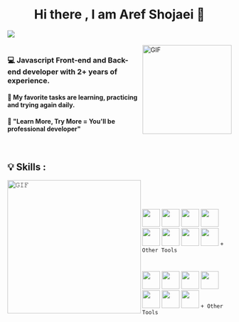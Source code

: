<h1 align='center'>Hi there , I am Aref Shojaei 👋</h1>
<img src='https://github.com/ArefShojaei/ArefShojaei/assets/134844185/e762a612-7ff6-46a1-956f-b9798d3121b0' />

<br/>
<br/>
<img align="right" width="200" alt="GIF" src="https://camo.githubusercontent.com/62da68eb62b1e5f175f7d1f0191dd89a653d7908feb22d37d4a0ab07365d6791/68747470733a2f2f6d656469612e67697068792e636f6d2f6d656469612f4d3967624264396e6244724f5475314d71782f67697068792e676966" />

<h3>💻 Javascript Front-end and Back-end developer with 2+ years of experience.</h3>
<h4>💯 My favorite tasks are learning, practicing and trying again daily.</h4>
<h4>🥇 "Learn More, Try More = You'll be professional developer" </h4>
<br/>
<h2>💡 Skills :</h2>

<img align="left" height="300px" width="300px" alt="𝙶𝙸𝙵" src="https://camo.githubusercontent.com/3b7c592ede97b6138ffd4b1cc1541c2f3b11fd39/687474703a2f2f33312e6d656469612e74756d626c722e636f6d2f31376665613932306666333665663466356238373764353231366137616164392f74756d626c725f6d6f39786a65387a5a34317163626975666f315f313238302e676966"/>
<br/>


<br/>
<br/>

<code><img height="40" width="40" src="https://skillicons.dev/icons?i=js"></code>
<code><img height="40" width="40" src="https://skillicons.dev/icons?i=ts"></code>
<code><img height="40" width="40" src="https://skillicons.dev/icons?i=webpack"></code>
<code><img height="40" width="40" src="https://skillicons.dev/icons?i=nodejs"></code>
<code><img height="40" width="40" src="https://skillicons.dev/icons?i=express"></code>
<code><img height="40" width="40" src="https://skillicons.dev/icons?i=mysql"></code>
<code><img height="40" width="40" src="https://skillicons.dev/icons?i=mongodb"></code>
<code><img height="40" width="40" src="https://skillicons.dev/icons?i=redux"></code>
<code><span height="40" width="40">+ Other Tools</span></code>

#


<code><img height="40" width="40" src="https://skillicons.dev/icons?i=html"></code>
<code><img height="40" width="40" src="https://skillicons.dev/icons?i=css"></code>
<code><img height="40" width="40" src="https://skillicons.dev/icons?i=sass"></code>
<code><img height="40" width="40" src="https://skillicons.dev/icons?i=bootstrap"></code>
<code><img height="40" width="40" src="https://skillicons.dev/icons?i=alpinejs"></code>
<code><img height="40" width="40" src="https://skillicons.dev/icons?i=jquery"></code>
<code><img height="40" width="40" src="https://skillicons.dev/icons?i=electron"></code>
<code><span height="40" width="40">+ Other Tools</span></code>

<br />
<br />

